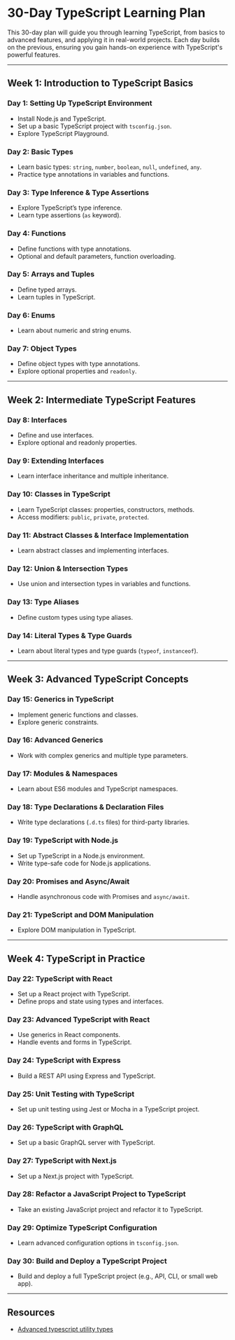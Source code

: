 # 30-Day TypeScript Learning Plan

This 30-day plan will guide you through learning TypeScript, from basics to advanced features, and applying it in real-world projects. Each day builds on the previous, ensuring you gain hands-on experience with TypeScript's powerful features.

---

## Week 1: Introduction to TypeScript Basics

### Day 1: Setting Up TypeScript Environment
- Install Node.js and TypeScript.
- Set up a basic TypeScript project with `tsconfig.json`.
- Explore TypeScript Playground.

### Day 2: Basic Types
- Learn basic types: `string`, `number`, `boolean`, `null`, `undefined`, `any`.
- Practice type annotations in variables and functions.

### Day 3: Type Inference & Type Assertions
- Explore TypeScript’s type inference.
- Learn type assertions (`as` keyword).

### Day 4: Functions
- Define functions with type annotations.
- Optional and default parameters, function overloading.

### Day 5: Arrays and Tuples
- Define typed arrays.
- Learn tuples in TypeScript.

### Day 6: Enums
- Learn about numeric and string enums.

### Day 7: Object Types
- Define object types with type annotations.
- Explore optional properties and `readonly`.

---

## Week 2: Intermediate TypeScript Features

### Day 8: Interfaces
- Define and use interfaces.
- Explore optional and readonly properties.

### Day 9: Extending Interfaces
- Learn interface inheritance and multiple inheritance.

### Day 10: Classes in TypeScript
- Learn TypeScript classes: properties, constructors, methods.
- Access modifiers: `public`, `private`, `protected`.

### Day 11: Abstract Classes & Interface Implementation
- Learn abstract classes and implementing interfaces.

### Day 12: Union & Intersection Types
- Use union and intersection types in variables and functions.

### Day 13: Type Aliases
- Define custom types using type aliases.

### Day 14: Literal Types & Type Guards
- Learn about literal types and type guards (`typeof`, `instanceof`).

---

## Week 3: Advanced TypeScript Concepts

### Day 15: Generics in TypeScript
- Implement generic functions and classes.
- Explore generic constraints.

### Day 16: Advanced Generics
- Work with complex generics and multiple type parameters.

### Day 17: Modules & Namespaces
- Learn about ES6 modules and TypeScript namespaces.

### Day 18: Type Declarations & Declaration Files
- Write type declarations (`.d.ts` files) for third-party libraries.

### Day 19: TypeScript with Node.js
- Set up TypeScript in a Node.js environment.
- Write type-safe code for Node.js applications.

### Day 20: Promises and Async/Await
- Handle asynchronous code with Promises and `async/await`.

### Day 21: TypeScript and DOM Manipulation
- Explore DOM manipulation in TypeScript.

---

## Week 4: TypeScript in Practice

### Day 22: TypeScript with React
- Set up a React project with TypeScript.
- Define props and state using types and interfaces.

### Day 23: Advanced TypeScript with React
- Use generics in React components.
- Handle events and forms in TypeScript.

### Day 24: TypeScript with Express
- Build a REST API using Express and TypeScript.

### Day 25: Unit Testing with TypeScript
- Set up unit testing using Jest or Mocha in a TypeScript project.

### Day 26: TypeScript with GraphQL
- Set up a basic GraphQL server with TypeScript.

### Day 27: TypeScript with Next.js
- Set up a Next.js project with TypeScript.

### Day 28: Refactor a JavaScript Project to TypeScript
- Take an existing JavaScript project and refactor it to TypeScript.

### Day 29: Optimize TypeScript Configuration
- Learn advanced configuration options in `tsconfig.json`.

### Day 30: Build and Deploy a TypeScript Project
- Build and deploy a full TypeScript project (e.g., API, CLI, or small web app).

---

## Resources
- [Advanced typescript utility types](https://dev.to/bhataasim/advanced-typescript-utility-types-in-detail-4mdh)

